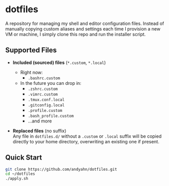 # dotfiles

A repository for managing my shell and editor configuration files. Instead of manually copying custom aliases and settings each time I provision a new VM or machine, I simply clone this repo and run the installer script.

## Supported Files

- **Included (sourced) files** (`*.custom`, `*.local`)
  - Right now:  
    - `.bashrc.custom`
  - In the future you can drop in:  
    - `.zshrc.custom`  
    - `.vimrc.custom`  
    - `.tmux.conf.local`  
    - `.gitconfig.local`  
    - `.profile.custom`  
    - `.bash_profile.custom`  
    - …and more

- **Replaced files** (no suffix)  
  Any file in `dotfiles.d/` without a `.custom` or `.local` suffix will be copied directly to your home directory, overwriting an existing one if present.

## Quick Start

```bash
git clone https://github.com/andyahn/dotfiles.git
cd ~/dotfiles
./apply.sh
```
